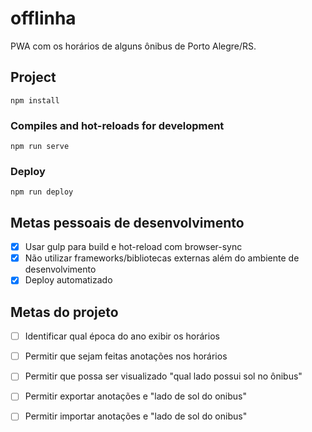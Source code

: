# offlinha
PWA com os horários de alguns ônibus de Porto Alegre/RS.

## Project
```
npm install
```

### Compiles and hot-reloads for development
```
npm run serve
```

### Deploy
```
npm run deploy
```
## Metas pessoais de desenvolvimento
* [x] Usar gulp para build e hot-reload com browser-sync
* [x] Não utilizar frameworks/bibliotecas externas além do ambiente de desenvolvimento
* [x] Deploy automatizado

## Metas do projeto
* [ ] Identificar qual época do ano exibir os horários
* [ ] Permitir que sejam feitas anotações nos horários
* [ ] Permitir que possa ser visualizado "qual lado possui sol no ônibus"
* [ ] Permitir exportar anotações e "lado de sol do onibus"
* [ ] Permitir importar anotações e "lado de sol do onibus"

